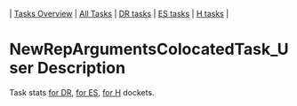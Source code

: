 | [Tasks Overview](tasks-overview.md) | [All Tasks](../alltasks.md) | [DR tasks](../docs-DR/tasklist.md) | [ES tasks](../docs-ES/tasklist.md) | [H tasks](../docs-H/tasklist.md) |

# NewRepArgumentsColocatedTask_User Description

Task stats [for DR](../docs-DR/NewRepArgumentsColocatedTask_User.md), [for ES](../docs-ES/NewRepArgumentsColocatedTask_User.md), [for H](../docs-H/NewRepArgumentsColocatedTask_User.md) dockets.

